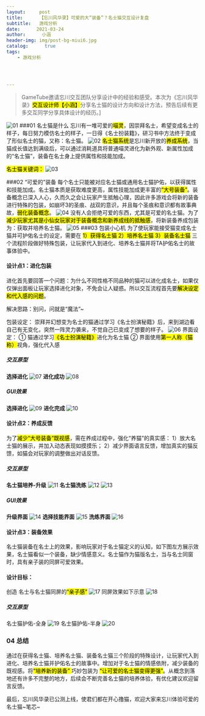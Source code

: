 ```yaml
---
layout:     post
title:      【忘川风华录】可爱的大“装备”？名士猫交互设计复盘
subtitle:   游戏分析
date:      2021-03-24
author:      小涵
header-img: img/post-bg-miui6.jpg
catalog: 	  true
tags:
    - 游戏分析




---
```


>GameTube邀请忘川交互团队分享设计中的经验和感受。本次为《忘川风华录》<mark>交互设计师【小涵】</mark>分享名士猫的设计方向和设计方法，预告后续有更多交互同学分享具体设计的经历。]

![01]({{site.baseurl}}/img-post/20210324/01.png)
###01 名士猫是什么
忘川有一堆可爱的<mark>喵灵</mark>，因崇拜名士，希望变成名士的样子，每日努力模仿名士的样子，一日得《名士扮装籍》，研习书中方法终于变成了形似名士的猫，又称：名士猫。
![02]({{site.baseurl}}/img-post/20210324/02.png)
<mark>名士猫系统</mark>是忘川新开放的<mark>养成系统</mark>，当猫成长值达到满级后，可以通过消耗道具将普通喵灵进化为新外观、新属性加成的“名士猫”，装备在名士身上提供属性和技能加成。

<mark>名士猫关键词：</mark>
![03]({{site.baseurl}}/img-post/20210324/03.png)

###02 “可爱的”装备
每个名士只能被对应名士猫或通用名士猫护佑，以获得属性和技能加成。名士猫本质是获取难度更高，属性技能加成更丰富的<mark>“大号装备”</mark>。装备概念已深入人心，久而久之会让玩家产生抵触心理，因此许多游戏会将新的装备进行特殊的包装，如崩坏3的圣痕、战双的意识，并且每个圣痕和意识都有故事典故，<mark>弱化装备概念</mark>。
![04]({{site.baseurl}}/img-post/20210324/04.png)
没有人会拒绝可爱的东西，尤其是可爱的名士猫。为了<mark>减少玩家尤其是小仙女玩家对于装备概念和新养成线的抵触感</mark>，将新装备养成包装为：获取并培养名士猫。
![05]({{site.baseurl}}/img-post/20210324/05.png)
###03 包装小心机
为了使玩家能接受猫变成名士猫并可护佑名士的设定，需要在
<mark>1）获得名士猫
2）培养名士猫
3）装备名士猫</mark>
三个流程阶段做好特殊包装，让玩家代入到进化、培养名士猫并将TA护佑名士的故事体验中。

#### 设计点1：进化包装
进化首先要回答一个问题：为什么不同性格不同品种的猫可以进化成名士，如果仅仅弹出面板让玩家选择进化对象，不免会让人疑惑。所以交互流程首先要<mark>解决设定和代入感的问题</mark>。

解决思路：别问，问就是“魔法”~

包装设定：
崇拜并幻想变为名士的猫通过学习《名士扮演秘籍》后，来到湖边看自己有无变化，突然一阵灵力袭来，不觉自己已变成了想要的样子。
![06]({{site.baseurl}}/img-post/20210324/06.png)
界面设定：
① 猫通过学习<mark>《名士扮演秘籍》</mark>进化为名士猫
② 界面使用<mark>第一人称（猫称）</mark>视角，强化代入感

##### 交互原型
**选择进化**
![07]({{site.baseurl}}/img-post/20210324/07.png)
**进化成功**
![08]({{site.baseurl}}/img-post/20210324/08.png)

##### GUI效果
**选择进化**
![09]({{site.baseurl}}/img-post/20210324/09.png)
**进化完成**
![10]({{site.baseurl}}/img-post/20210324/10.png)

#### 设计点2：养成反馈
为了<mark>减少“大号装备”既视感</mark>，需在养成过程中，强化“养猫”的真实感：
1）放大名士猫的展示，并加入动态表现如摸摸乐；
2）减少界面语言反馈，增加真实的猫反馈，如猫会对玩家的调整做出对话反馈。

##### 交互原型
**名士猫培养-升级**
![11]({{site.baseurl}}/img-post/20210324/11.png)
**名士猫洗练**
![12]({{site.baseurl}}/img-post/20210324/12.png)
![13]({{site.baseurl}}/img-post/20210324/13.png)

##### GUI效果
**升级界面**
![14]({{site.baseurl}}/img-post/20210324/14.png)
**选择技能界面**
![15]({{site.baseurl}}/img-post/20210324/15.png)
**洗练界面**
![16]({{site.baseurl}}/img-post/20210324/16.png)

#### 设计点3：装备效果
名士猫装备在名士上的效果，影响玩家对于名士猫定义的认知，如下图左方展示效果，名士猫看似一个装备，缺少情感意义。名士猫作为猫版名士，当与名士同窗时，具有亲子装的同屏可爱效果。
#### 设计目标：
创造 名士与名士猫同屏的<mark>“亲子感”</mark>
![17]({{site.baseurl}}/img-post/20210324/17.png)
同屏效果如下⽰意
![18]({{site.baseurl}}/img-post/20210324/18.png)

##### 交互原型
名士猫护佑-全身
![19]({{site.baseurl}}/img-post/20210324/19.png)
名士猫护佑-半身
![20]({{site.baseurl}}/img-post/20210324/20.png)

### 04 总结
通过在获得名士猫、培养名士猫、装备名士猫三个阶段的特殊设计，让玩家代入到进化、培养名士猫并护佑名士的故事中。增加对于名士猫的情感依附，减少装备的既视感。将<mark>“培养新的装备” </mark> 巧妙包装为  <mark>“让可爱的名士猫变得更强”</mark>。从概念到落地还有许多不完整的地方，后续会不断完善名士猫的培养体验，有优化建议欢迎留言反馈。

最后，忘川风华录已公测上线，使君们都在开心撸猫，欢迎大家来忘川体验可爱的名士猫~笔芯~




















